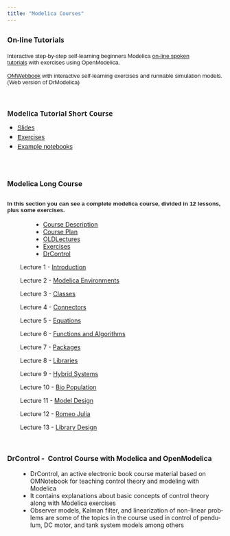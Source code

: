 ```yaml
---
title: "Modelica Courses"
---
```

<div style="font-family: 'Segoe UI', Helvetica, Arial, sans-serif; font-size: medium; line-height: normal; margin: 0px 0px 7.5pt;">
  <h3 style="font-size: 19.25px;">
    <strong><span style="font-size: 12pt;">On-line Tutorials</span></strong>
  </h3>
  
  <p>
    <span style="font-family: arial, helvetica, sans-serif; font-size: 10pt;"><span style="font-family: Arial, sans-serif; font-size: 13.3333px;">Interactive step-by-step self-learning beginners&nbsp;</span>Modelica&nbsp;<a href="http://spoken-tutorial.org/tutorial-search/?search_foss=OpenModelica&search_language=English">on-line spoken tutorials</a>&nbsp;with&nbsp;exercises using OpenModelica.</span>
  </p>
  
  <p>
    <span style="font-family: arial, helvetica, sans-serif; font-size: 10pt;"></span><span style="font-family: Arial, sans-serif; font-size: 13.3333px;"><a href="http://omwebbook.openmodelica.org/">OMWebbook</a> with interactive self-learning exercises and runnable simulation models. (Web version of DrModelica)</span>
  </p>
  
  <p>
    &nbsp;
  </p>
</div>

<h3 style="font-family: 'Segoe UI', Helvetica, Arial, sans-serif; font-size: medium; line-height: normal; margin: 0px 0px 7.5pt;">
  <span face="Calibri,sans-serif" size="2"><span face="Arial,sans-serif" size="3" color="#222222" style="color: #222222;"><span lang="en-GB"><strong>Modelica Tutorial Short Course</strong></span></span></span><span class="article-content"></span>
</h3>

<li style="list-style-type: none;">
  <ul>
    <li style="font-family: 'Segoe UI', Helvetica, Arial, sans-serif; font-size: medium; line-height: normal; margin-top: 0px; margin-right: 0px; margin-bottom: 0px;">
      <span face="Calibri,sans-serif" size="2" style="font-family: Calibri, sans-serif; font-size: x-small;"><span style="font-size: 11pt;"><span lang="en-US"><a href="doc/ModelicaShortCourse/ModelicaTutorial-slides-PeterFritzson-160202-BT.pdf">Slides</a><a href="images/docs/Courses/lecture06%20-%20arrays%20algorithms%20and%20functions.pdf"></a></span></span></span>
    </li>
    <li style="font-family: 'Segoe UI', Helvetica, Arial, sans-serif; font-size: medium; line-height: normal; margin-top: 0px; margin-right: 0px; margin-bottom: 0px;">
      <a href="doc/ModelicaShortCourse/Exercises.zip"><span face="Calibri,sans-serif" size="2" style="font-family: Calibri, sans-serif; font-size: x-small;"><span style="font-size: 11pt;"><span lang="en-US">Exercises</span></span></span></a>
    </li>
    <li style="font-family: 'Segoe UI', Helvetica, Arial, sans-serif; font-size: medium; line-height: normal; margin-top: 0px; margin-right: 0px; margin-bottom: 0px;">
      <a href="doc/ModelicaShortCourse/Examples.zip"><span face="Calibri,sans-serif" size="2" style="font-family: Calibri, sans-serif; font-size: x-small;"><span style="font-size: 11pt;"><span lang="en-US">Example notebooks</span></span></span><span face="Calibri,sans-serif" size="2" style="font-family: Calibri, sans-serif; font-size: x-small;"><span style="font-size: 11pt;"><span lang="en-US"></span></span></span></a>&nbsp;
    </li>
  </ul>
</li>

### &nbsp;

### **<span style="font-size: 12pt;">Modelica Long Course</span>**

## <span style="font-family: arial, helvetica, sans-serif; font-size: 10pt;">In this section you can see a complete modelica course, divided in 12 lessons, plus some exercises.</span>

<div class="article-content" style="padding-left: 60px;">
  <ul>
    <li>
      <a href="http://www.ida.liu.se/~arupa54/Modelica/OO_Modelica_course/Modelica%20Course%20description.pdf"><span style="text-decoration: underline;">Course Description</span></a>
    </li>
    <li>
      <a href="http://www.ida.liu.se/~arupa54/Modelica/OO_Modelica_course/Modelica_course_plan_and_reading_instructions_2010.pdf" target="_blank"><span style="text-decoration: underline;">Course Plan</span></a>
    </li>
    <li>
      <a href="http://www.ida.liu.se/~arupa54/Modelica/OO_Modelica_course/Course-Lectures-plan-pdfs.zip"><span style="text-decoration: underline;">OLDLectures</span></a>
    </li>
    <li>
      <a href="http://www.ida.liu.se/~arupa54/Modelica/OO_Modelica_course/Course_Exercises.zip" target="_self"><span style="text-decoration: underline;">Exercises</span></a>
    </li>
    <li>
      <a href="http://www.ida.liu.se/~arupa54/Modelica/OO_Modelica_course/DrControl.zip"><span style="text-decoration: underline;">DrControl</span></a>
    </li>
  </ul>
</div>

<p style="padding-left: 30px;">
  Lecture 1 - <a href="http://www.ida.liu.se/~arupa54/Modelica/OO_Modelica_course/Lecture01%20-%20Introduction.pdf" target="_blank">Introduction</a>
</p>

<p style="padding-left: 30px;">
  Lecture 2 - <a href="http://www.ida.liu.se/~arupa54/Modelica/OO_Modelica_course/Lecture02%20-%20Environments%20and%20OpenModelica.pdf" target="_blank">Modelica Environments</a>
</p>

<p style="padding-left: 30px;">
  Lecture 3 - <a href="http://www.ida.liu.se/~arupa54/Modelica/OO_Modelica_course/Lecture03-%20Classes.pdf" target="_blank">Classes</a>
</p>

<p style="padding-left: 30px;">
  Lecture 4 - <a href="http://www.ida.liu.se/~arupa54/Modelica/OO_Modelica_course/Lecture04%20-%20Connectors%20and%20graphical%20modeling.pdf" target="_blank">Connectors</a>
</p>

<p style="padding-left: 30px;">
  Lecture 5 - <a href="https://www.ida.liu.se/~arupa54/Modelica/OO_Modelica_course/Lecture05%20-%20Equations.pdf" target="_blank">Equations</a>
</p>

<p style="padding-left: 30px;">
  Lecture 6 - <a href="images/docs/Courses/lecture06%20-%20arrays%20algorithms%20and%20functions.pdf">Functions and Algorithms</a>
</p>

<p style="padding-left: 30px;">
  Lecture 7 - <a href="http://www.ida.liu.se/~arupa54/Modelica/OO_Modelica_course/Lecture07%20-%20Packages.pdf" target="_blank">Packages</a>
</p>

<p style="padding-left: 30px;">
  Lecture 8 - <a href="http://www.ida.liu.se/~arupa54/Modelica/OO_Modelica_course/Lecture08%20-%20Modelica%20Libraries.pdf" target="_blank">Libraries</a>
</p>

<p style="padding-left: 30px;">
  Lecture 9 - <a href="http://www.ida.liu.se/~arupa54/Modelica/OO_Modelica_course/Lecture09%20-%20Hybrid%20Systems.pdf" target="_blank">Hybrid Systems</a>
</p>

<p style="padding-left: 30px;">
  Lecture 10 - <a href="http://www.ida.liu.se/~arupa54/Modelica/OO_Modelica_course/Lecture10%20-%20Bio%20Population%20Predator-Prey.pdf" target="_blank">Bio Population</a>
</p>

<p style="padding-left: 30px;">
  Lecture 11 - <a href="http://www.ida.liu.se/~arupa54/Modelica/OO_Modelica_course/Lecture11%20-%20Model%20design.pdf" target="_blank">Model Design</a>
</p>

<p style="padding-left: 30px;">
  Lecture 12 - <a href="http://www.ida.liu.se/~arupa54/Modelica/OO_Modelica_course/Lecture12%20-%20RomeoJulia.pdf" target="_blank">Romeo Julia</a>
</p>

<p style="padding-left: 30px;">
  Lecture 13 - <a href="http://www.ida.liu.se/~arupa54/Modelica/OO_Modelica_course/Lecture13%20-%20Influenza%20Library%20Design.pdf" target="_blank">Library Design</a>
</p>

<p style="padding-left: 30px;">
  &nbsp;
</p>

### **<span style="font-size: 12pt;">DrControl -&nbsp; <span lang="EN-US">Control Course with Modelica and OpenModelica</span></span>**

<div class="article-content" style="padding-left: 30px;">
  <ul>
    <li>
      <span lang="EN-US">DrControl, an active electronic book course material based on OMNotebook for teaching control theory and modeling with Modelica</span>
    </li>
    <li>
      <span lang="EN-US">It contains explanations about basic concepts of control theory along with Modelica exercises</span>
    </li>
    <li>
      <span lang="EN-US">Observer models, Kalman filter, and linearization of non-linear problems are some of the topics in the course used in control of pendulum, DC motor, and tank system models among others</span>
    </li>
  </ul>
</div>

<span lang="EN-US"><img src="images/stories/modelica/drcontrol.png" alt="" border="0" /></span>
